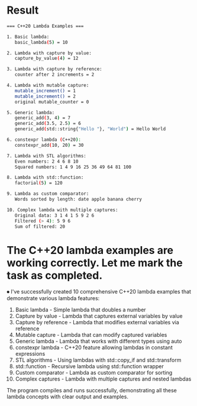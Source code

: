 # Result

```bash
=== C++20 Lambda Examples ===

1. Basic lambda:
   basic_lambda(5) = 10

2. Lambda with capture by value:
   capture_by_value(4) = 12

3. Lambda with capture by reference:
   counter after 2 increments = 2

4. Lambda with mutable capture:
   mutable_increment() = 1
   mutable_increment() = 2
   original mutable_counter = 0

5. Generic lambda:
   generic_add(3, 4) = 7
   generic_add(3.5, 2.5) = 6
   generic_add(std::string{"Hello "}, "World") = Hello World

6. constexpr lambda (C++20):
   constexpr_add(10, 20) = 30

7. Lambda with STL algorithms:
   Even numbers: 2 4 6 8 10
   Squared numbers: 1 4 9 16 25 36 49 64 81 100

8. Lambda with std::function:
   factorial(5) = 120

9. Lambda as custom comparator:
   Words sorted by length: date apple banana cherry

10. Complex lambda with multiple captures:
   Original data: 3 1 4 1 5 9 2 6
   Filtered (> 4): 5 9 6
   Sum of filtered: 20

```


# The C++20 lambda examples are working correctly. Let me mark the task as completed.

⏺ I've successfully created 10 comprehensive C++20 lambda examples that demonstrate various lambda features:

  1. Basic lambda - Simple lambda that doubles a number
  2. Capture by value - Lambda that captures external variables by value
  3. Capture by reference - Lambda that modifies external variables via reference
  4. Mutable capture - Lambda that can modify captured variables
  5. Generic lambda - Lambda that works with different types using auto
  6. constexpr lambda - C++20 feature allowing lambdas in constant expressions
  7. STL algorithms - Using lambdas with std::copy_if and std::transform
  8. std::function - Recursive lambda using std::function wrapper
  9. Custom comparator - Lambda as custom comparator for sorting
  10. Complex captures - Lambda with multiple captures and nested lambdas

  The program compiles and runs successfully, demonstrating all these lambda concepts with clear output and examples.

